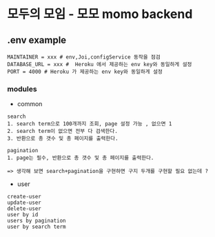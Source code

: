 # 모두의 모임 - 모모 momo backend

## .env example

```
MAINTAINER = xxx # env,Joi,configService 동작을 점검
DATABASE_URL = xxx #  Heroku 에서 제공하는 env key와 동일하게 설정
PORT = 4000 # Heroku 가 제공하는 env key와 동일하게 설정
```

### modules

- common

```
search
1. search term으로 100개까지 조회, page 설정 가능 , 없으면 1
2. search term이 없으면 전부 다 검색한다.
3. 반환으로 총 갯수 및 총 페이지를 출력한다.

pagination
1. page는 필수, 반환으로 총 갯수 및 총 페이지를 출력한다.

=> 생각해 보면 search+pagination을 구현하면 구지 두개를 구현할 필요 없는데 ?
```

- user

```
create-user
update-user
delete-user
user by id
users by pagination
user by search term

```
